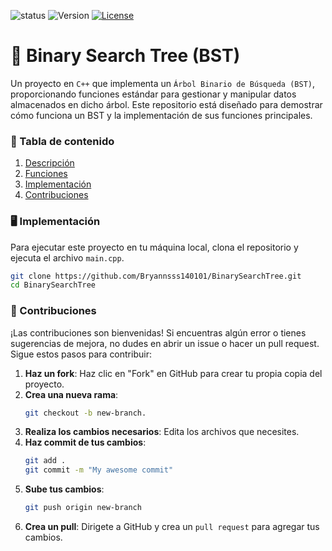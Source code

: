 ![status](https://img.shields.io/badge/status-finished-brightgreen)
![Version](https://img.shields.io/badge/version-v1.0.0-blue)
[![License](https://img.shields.io/badge/licencia-MIT-orange)](LICENSE.txt)

# 🌳 Binary Search Tree (BST)

Un proyecto en `C++` que implementa un `Árbol Binario de Búsqueda (BST)`, proporcionando funciones estándar para gestionar y manipular datos almacenados en dicho árbol. Este repositorio está diseñado para demostrar cómo funciona un BST y la implementación de sus funciones principales.

### 📜 Tabla de contenido
1. [Descripción](/wiki)
2. [Funciones](https://github.com/Bryannsss140101/BinarySearchTree/wiki/%E2%9A%99%EF%B8%8F-Funciones)
3. [Implementación](https://github.com/Bryannsss140101/BinarySearchTree/blob/main/README.md#%EF%B8%8F-implementaci%C3%B3n)
4. [Contribuciones](https://github.com/Bryannsss140101/BinarySearchTree/blob/main/README.md#-contribuciones)

### 🖥️ Implementación
Para ejecutar este proyecto en tu máquina local, clona el repositorio y ejecuta el archivo `main.cpp`.
```bash
git clone https://github.com/Bryannsss140101/BinarySearchTree.git
cd BinarySearchTree
```

### 🤝 Contribuciones
¡Las contribuciones son bienvenidas! Si encuentras algún error o tienes sugerencias de mejora, no dudes en abrir un issue o hacer un pull request. Sigue estos pasos para contribuir:

1. **Haz un fork**: Haz clic en "Fork" en GitHub para crear tu propia copia del proyecto.
2. **Crea una nueva rama**:
   ```bash
   git checkout -b new-branch.
   ```
4. **Realiza los cambios necesarios**: Edita los archivos que necesites.
5. **Haz commit de tus cambios**:
   ```bash
   git add .
   git commit -m "My awesome commit"
   ```
7. **Sube tus cambios**:
   ```bash
   git push origin new-branch
   ```
9. **Crea un pull**: Dirigete a GitHub y crea un `pull request` para agregar tus cambios.
